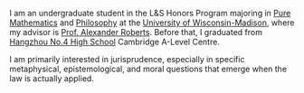 I am an undergraduate student in the L&S Honors Program majoring in [Pure Mathematics](https://math.wisc.edu/) and [Philosophy](https://philosophy.wisc.edu/) at the [University of Wisconsin-Madison](https://en.wikipedia.org/wiki/Sifting_and_winnowing), where my advisor is [Prof. Alexander Roberts](http://alexanderjroberts.com/). Before that, I graduated from [Hangzhou No.4 High School](https://en.wikipedia.org/wiki/Hangzhou_No._4_High_School) Cambridge A-Level Centre.

I am primarily interested in jurisprudence, especially in specific metaphysical, epistemological, and moral questions that emerge when the law is actually applied. 

